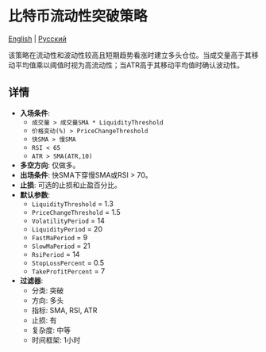 # 比特币流动性突破策略
[English](README.md) | [Русский](README_ru.md)

该策略在流动性和波动性较高且短期趋势看涨时建立多头仓位。当成交量高于其移动平均值乘以阈值时视为高流动性；当ATR高于其移动平均值时确认波动性。

## 详情

- **入场条件**:
  - `成交量 > 成交量SMA * LiquidityThreshold`
  - `价格变动(%) > PriceChangeThreshold`
  - `快SMA > 慢SMA`
  - `RSI < 65`
  - `ATR > SMA(ATR,10)`
- **多空方向**: 仅做多。
- **出场条件**: 快SMA下穿慢SMA或RSI > 70。
- **止损**: 可选的止损和止盈百分比。
- **默认参数**:
  - `LiquidityThreshold` = 1.3
  - `PriceChangeThreshold` = 1.5
  - `VolatilityPeriod` = 14
  - `LiquidityPeriod` = 20
  - `FastMaPeriod` = 9
  - `SlowMaPeriod` = 21
  - `RsiPeriod` = 14
  - `StopLossPercent` = 0.5
  - `TakeProfitPercent` = 7
- **过滤器**:
  - 分类: 突破
  - 方向: 多头
  - 指标: SMA, RSI, ATR
  - 止损: 有
  - 复杂度: 中等
  - 时间框架: 1小时
